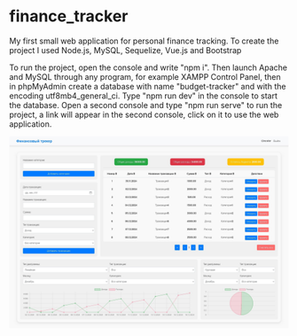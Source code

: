 # finance_tracker
My first small web application for personal finance tracking.
To create the project I used Node.js, MySQL, Sequelize, Vue.js and Bootstrap

To run the project, open the console and write "npm i".
Then launch Apache and MySQL through any program, for example XAMPP Control Panel, then in phpMyAdmin create a database with name "budget-tracker" and with the encoding utf8mb4_general_ci.
Type "npm run dev" in the console to start the database. Open a second console and type "npm run serve" to run the project, a link will appear in the second console, click on it to use the web application.

![Main page](https://github.com/Timur072604/finance_tracker/blob/main/main_page.jpg)
